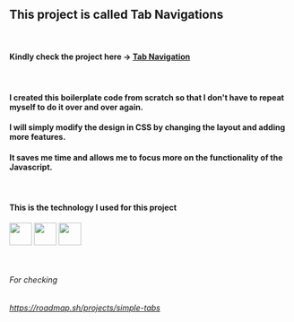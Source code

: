 ## This project is called Tab Navigations
&nbsp;

#### Kindly check the project here &rarr; <a href="https://yasserdalal.github.io/Small_Projects_Part_1/Project-4/Tabs.html" target="_blank">Tab Navigation</a>

&nbsp;
#### I created this boilerplate code from scratch so that I don't have to repeat myself to do it over and over again.
#### I will simply modify the design in CSS by changing the layout and adding more features.
#### It saves me time and allows me to focus more on the functionality of the Javascript. 

&nbsp; 

#### This is the technology I used for this project 
  <p align="left">
    <img src="https://cdn.jsdelivr.net/gh/devicons/devicon/icons/html5/html5-original.svg" width="40" height="40"/>
    <img src="https://cdn.jsdelivr.net/gh/devicons/devicon/icons/css3/css3-original.svg" width="40" height="40"/>
    <img src="https://cdn.jsdelivr.net/gh/devicons/devicon/icons/javascript/javascript-original.svg" width="40" height="40"/>
  </p>

&nbsp;


###### For checking
###### https://roadmap.sh/projects/simple-tabs